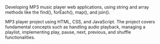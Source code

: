 Developing MP3 music player web applications, using string and array methods like the find(), forEach(), map(), and join().

MP3 player project using HTML, CSS, and JavaScript. The project covers fundamental concepts such as handling audio playback, managing a playlist, implementing play, pause, next, previous, and
shuffle functionalities.
